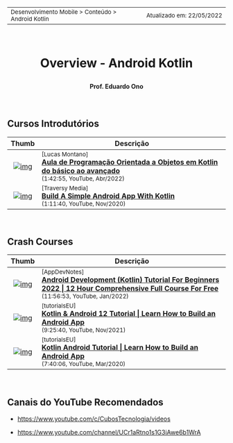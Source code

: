 <table>
<tr>
<td align="left" width="8000">
  <small>Desenvolvimento Mobile > Conteúdo > Android Kotlin</small>
</td>
<td align="right">
  <small>Atualizado&nbsp;em:&nbsp;22/05/2022</small>
</td>
</tr>
</table>

<br>

<h1 align="center">

Overview - Android Kotlin

</h1>

<h4 align="center">
Prof. Eduardo Ono
</h4>

<br>

## Cursos Introdutórios

| Thumb | Descrição |
| :-: | --- |
| [![img](https://img.youtube.com/vi/iNCJfI48cKQ/default.jpg)](https://www.youtube.com/watch?v=iNCJfI48cKQ) | <sup>[Lucas Montano]</sup><br>[__Aula de Programação Orientada a Objetos em Kotlin do básico ao avançado__](https://www.youtube.com/watch?v=iNCJfI48cKQ)<br><sub>(1:42:55, YouTube, Abr/2022)</sub>
| [![img](https://img.youtube.com/vi/BBWyXo-3JGQ/default.jpg)](https://www.youtube.com/watch?v=BBWyXo-3JGQ) | <sup>[Traversy Media]</sup><br>[__Build A Simple Android App With Kotlin__](https://www.youtube.com/watch?v=BBWyXo-3JGQ)<br><sub>(1:11:40, YouTube, Nov/2020)</sub>

<br>

## Crash Courses

| Thumb | Descrição |
| :-: | --- |
| [![img](https://img.youtube.com/vi/BCSlZIUj18Y/default.jpg)](https://www.youtube.com/watch?v=BCSlZIUj18Y) | <sup>[AppDevNotes]</sup><br>[__Android Development (Kotlin) Tutorial For Beginners 2022 \| 12 Hour Comprehensive Full Course For Free__](https://www.youtube.com/watch?v=BCSlZIUj18Y)<br><sub>(11:56:53, YouTube, Jan/2022)</sub>
| [![img](https://img.youtube.com/vi/HwoxgUPabMk/default.jpg)](https://www.youtube.com/watch?v=HwoxgUPabMk "Kotlin-based Android Apps \| Build Your First Mobile Application") | <sup>[tutorialsEU]</sup><br>[__Kotlin & Android 12 Tutorial \| Learn How to Build an Android App__](https://www.youtube.com/watch?v=HwoxgUPabMk)<br><sub>(9:25:40, YouTube, Nov/2021)</sub>
| [![img](https://img.youtube.com/vi/uRyvNKRkwbs/default.jpg)](https://www.youtube.com/watch?v=uRyvNKRkwbs) | <sup>[tutorialsEU]</sup><br>[__Kotlin Android Tutorial \| Learn How to Build an Android App__](https://www.youtube.com/watch?v=uRyvNKRkwbs)<br><sub>(7:40:06, YouTube, Mar/2020)</sub>

<br>

## Canais do YouTube Recomendados

* https://www.youtube.com/c/CubosTecnologia/videos

* https://www.youtube.com/channel/UCr1aRtno1s1G3iAwe6b1WrA

<br>
